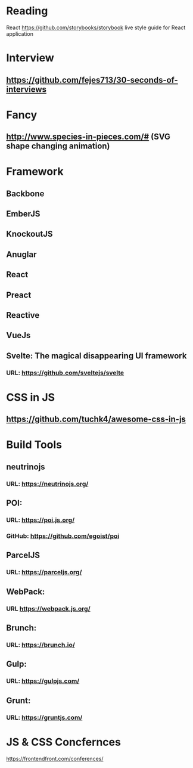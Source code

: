 # Reading

React
https://github.com/storybooks/storybook live style guide for React application 

# Interview
## https://github.com/fejes713/30-seconds-of-interviews


# Fancy
## http://www.species-in-pieces.com/# (SVG shape changing animation)

# Framework
## Backbone

## EmberJS

## KnockoutJS

## Anuglar 

## React

## Preact

## Reactive

## VueJs

## Svelte: The magical disappearing UI framework
### URL: https://github.com/sveltejs/svelte


# CSS in JS
## https://github.com/tuchk4/awesome-css-in-js


# Build Tools

## neutrinojs
### URL: https://neutrinojs.org/

## POI: 
### URL: https://poi.js.org/
### GitHub: https://github.com/egoist/poi

## ParcelJS
### URL: https://parceljs.org/

## WebPack: 
### URL https://webpack.js.org/

## Brunch: 
### URL: https://brunch.io/

## Gulp:
### URL: https://gulpjs.com/

## Grunt: 
### URL: https://gruntjs.com/

# JS & CSS Concfernces 
https://frontendfront.com/conferences/
